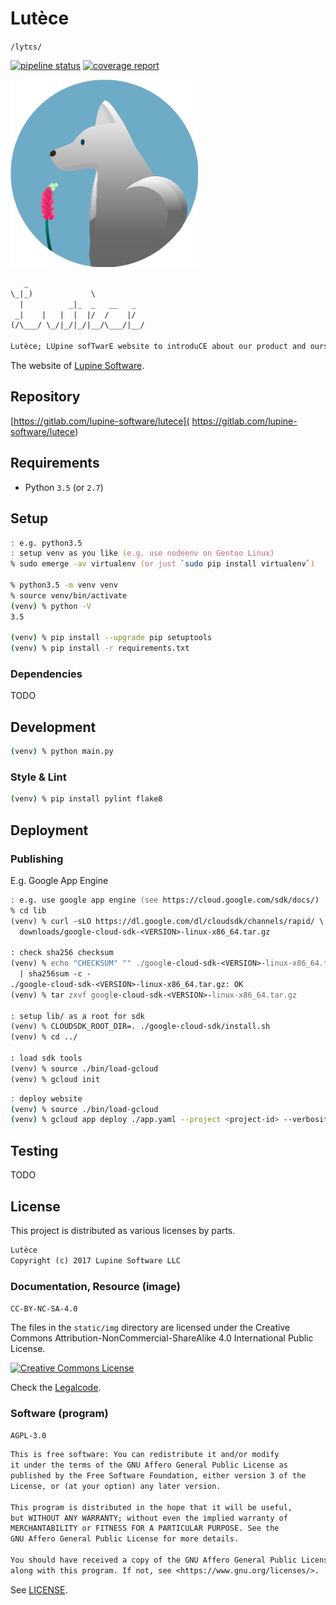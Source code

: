 # Lutèce

`/lytɛs/`

[![pipeline status][ci-build]][commit] [![coverage report][ci-cov]][commit]

![Lupine Software LLC](static/img/lupine-software-logo-300x300.png)

```txt
   _
\_|_)             \
  |          _|_  _   __   _
 _|    |   |  |  |/  /    |/
(/\___/ \_/|_/|_/|__/\___/|__/

Lutèce; LUpine sofTwarE website to introduCE about our product and ourselves
```

The website of [Lupine Software](https://lupine-software.com).


## Repository

[https://gitlab.com/lupine-software/lutece](
https://gitlab.com/lupine-software/lutece)


## Requirements

* Python `3.5` (or `2.7`)


## Setup

```zsh
: e.g. python3.5
: setup venv as you like (e.g. use nodeenv on Gentoo Linux)
% sudo emerge -av virtualenv (or just `sudo pip install virtualenv`)

% python3.5 -m venv venv
% source venv/bin/activate
(venv) % python -V
3.5

(venv) % pip install --upgrade pip setuptools
(venv) % pip install -r requirements.txt
```

### Dependencies

TODO


## Development

```zsh
(venv) % python main.py
```

### Style & Lint

```zsh
(venv) % pip install pylint flake8
```


## Deployment

### Publishing

E.g. Google App Engine

```zsh
: e.g. use google app engine (see https://cloud.google.com/sdk/docs/)
% cd lib
(venv) % curl -sLO https://dl.google.com/dl/cloudsdk/channels/rapid/ \
  downloads/google-cloud-sdk-<VERSION>-linux-x86_64.tar.gz

: check sha256 checksum
(venv) % echo "CHECKSUM" "" ./google-cloud-sdk-<VERSION>-linux-x86_64.tar.gz \
  | sha256sum -c -
./google-cloud-sdk-<VERSION>-linux-x86_64.tar.gz: OK
(venv) % tar zxvf google-cloud-sdk-<VERSION>-linux-x86_64.tar.gz

: setup lib/ as a root for sdk
(venv) % CLOUDSDK_ROOT_DIR=. ./google-cloud-sdk/install.sh
(venv) % cd ../

: load sdk tools
(venv) % source ./bin/load-gcloud
(venv) % gcloud init
```

```zsh
: deploy website
(venv) % source ./bin/load-gcloud
(venv) % gcloud app deploy ./app.yaml --project <project-id> --verbosity=info
```

## Testing

TODO


## License

This project is distributed as various licenses by parts.

```txt
Lutèce
Copyright (c) 2017 Lupine Software LLC
```

### Documentation, Resource (image)

`CC-BY-NC-SA-4.0`

The files in the `static/img` directory are licensed under the
Creative Commons Attribution-NonCommercial-ShareAlike 4.0 International
Public License.

[![Creative Commons License](
https://i.creativecommons.org/l/by-nc-sa/4.0/88x31.png)](
http://creativecommons.org/licenses/by-nc-sa/4.0/)

Check the [Legalcode](
https://creativecommons.org/licenses/by-nc-sa/4.0/legalcode).


### Software (program)

`AGPL-3.0`

```txt
This is free software: You can redistribute it and/or modify
it under the terms of the GNU Affero General Public License as
published by the Free Software Foundation, either version 3 of the
License, or (at your option) any later version.

This program is distributed in the hope that it will be useful,
but WITHOUT ANY WARRANTY; without even the implied warranty of
MERCHANTABILITY or FITNESS FOR A PARTICULAR PURPOSE. See the
GNU Affero General Public License for more details.

You should have received a copy of the GNU Affero General Public License
along with this program. If not, see <https://www.gnu.org/licenses/>.
```

See [LICENSE](LICENSE).


[ci-build]: https://gitlab.com/lupine-software/lutece/badges/master/build.svg
[ci-cov]: https://gitlab.com/lupine-software/lutece/badges/master/coverage.svg
[commit]: https://gitlab.com/lupine-software/lutece/commits/master
